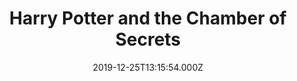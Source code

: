 ---
title: "Harry Potter and the Chamber of Secrets"
year: 2002
date: 2019-12-25T13:15:54.000Z
permalink: /almanac/movies/2019-12-25-harry-potter-and-the-chamber-of-secrets/index.html
rating: 3
---